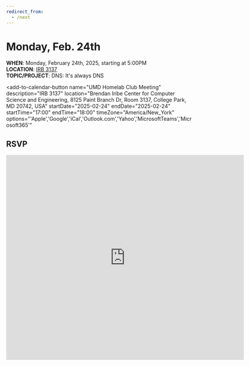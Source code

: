 ```yaml
---
redirect_from:
  - /next
---
```


# Monday, Feb. 24th

<script src="https://cdn.jsdelivr.net/npm/add-to-calendar-button@2" async defer></script>

**WHEN**: Monday, February 24th, 2025, starting at 5:00PM\
**LOCATION**: <a href="https://iribe.umd.edu/" target="_blank">IRB 3137</a>\
**TOPIC/PROJECT**: DNS: It's always DNS

<add-to-calendar-button
name="UMD Homelab Club Meeting"
description="IRB 3137"
location="Brendan Iribe Center for Computer Science and Engineering, 8125 Paint Branch Dr, Room 3137, College Park, MD 20742, USA"
startDate="2025-02-24"
endDate="2025-02-24"
startTime="17:00"
endTime="18:00"
timeZone="America/New_York"
options="'Apple','Google','iCal','Outlook.com','Yahoo','MicrosoftTeams','Microsoft365'"

> </add-to-calendar-button>

## RSVP

<iframe src="https://docs.google.com/forms/d/e/1FAIpQLSck9auzFD2eji4Lt_9vYwj6v7WuvFyEGq9Sh9KatDUH7LS53Q/viewform?embedded=true" width="640" height="551" frameborder="0" marginheight="0" marginwidth="0">Loading…</iframe>

<!-- ## Slides

<iframe src="{{ "/assets/slides/2024-11-04.pdf" | relative_url }}" width="100%" height="600px" frameborder="0" marginheight="0" marginwidth="0">Loading…</iframe> -->
